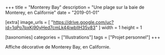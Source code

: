 +++
title = "Monterey Bay"
description = "Une plage sur la baie de Monterey, en Californie"
date = "2019-01-01"

[extra]
image_urls = [
    "https://drive.google.com/uc?id=1qPo7pxKj90yHed7cmLk44iwbIlH35v83"
]
width = 1
height = 1

[taxonomies]
categories = ["Illustrations"]
tags = ["Projet personnel"]
+++

Affiche décorative de Monterey Bay, en Californie.